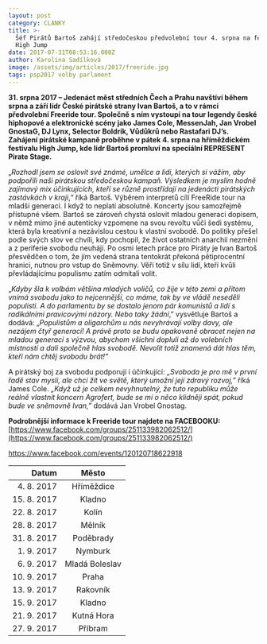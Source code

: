 ```yaml
---
layout: post
category: CLANKY
title: >-
  Šéf Pirátů Bartoš zahájí středočeskou předvolební tour 4. srpna na festivalu
  High Jump
date: 2017-07-31T08:53:16.000Z
author: Karolina Sadílková
image: /assets/img/articles/2017/freeride.jpg
tags: psp2017 volby parlament
---
```

**31. srpna 2017 – Jedenáct měst středních Čech a Prahu navštíví během srpna
a září lídr České pirátské strany Ivan Bartoš, a to v rámci předvolební Freeride tour. Společně s ním vystoupí na tour legendy české hiphopové a elektronické scény jako James Cole, MessenJah, Jan Vrobel GnostaG, DJ Lynx, Selector Boldrik, Vůdůkrů nebo Rastafari DJ’s. Zahájení pirátské kampaně proběhne v pátek 4. srpna na hříměždickém festivalu High Jump, kde lídr
Bartoš promluví na speciální REPRESENT Pirate Stage.**

„*Rozhodl jsem se oslovit své známé, umělce a lidi, kterých si vážím, aby podpořili naši pirátskou středočeskou kampaň. Výsledkem je myslím hodně zajímavý mix účinkujících, kteří se různě prostřídají na jedenácti pirátských zastávkách v kraji*,“ říká Bartoš. Výběrem interpretů cílí FreeRide tour na mladší generaci. I když to neplatí absolutně. Koncerty jsou samozřejmě přístupné všem. Bartoš se zároveň chystá oslovit mladou generaci dopisem, v němž mimo jiné autenticky vzpomene na svou revoltu vůči šedi systému, která byla kreativní a nezávislou cestou k vlastní svobodě. Do politiky přešel podle svých slov ve chvíli, kdy pochopil, že život ostatních anarchií nezmění a z periferie svobodu neuhájí. Po osmi letech práce pro Piráty je Ivan Bartoš přesvědčen o tom, že jím vedená strana tentokrát překoná pětiprocentní hranici, nutnou pro vstup do Sněmovny. Věří totiž v sílu lidí, kteří kvůli převládajícímu populismu zatím odmítali volit.

„*Kdyby šla k volbám většina mladých voličů, co žije v této zemi a přitom vnímá svobodu jako to nejcennější, co máme, tak by ve vládě neseděli populisti. A do parlamentu by se dostalo jenom pár komunistů a lidí s radikálními pravicovými názory. Nebo taky žádní*,” vysvětluje Bartoš a dodává: „*Populistům a oligarchům u nás nevyhrávají volby davy, ale nezájem čtyř generací! A právě proto se budu opakovaně obracet nejen na mladou generaci s výzvou, abychom všichni dopluli až do volebních místností a dali společně hlas svobodě. Nevolit totiž znamená dát hlas těm, kteří nám chtěj svobodu brát!”*

A pirátský boj za svobodu podporují i účinkující: *„Svoboda je pro mě v první řadě stav mysli, ale chci žít ve světě, který umožní její zdravý rozvoj,”* říká James Cole. *„Když už je celkem nevyhnutelný, že tuto republiku může reálně vlastnit koncern Agrofert, bude se mi o něco klidněji spát, pokud bude ve sněmovně Ivan,”* dodává Jan Vrobel Gnostag.

**Podrobnější informace k Freeride tour najdete na FACEBOOKU:**
[https://www.facebook.com/groups/251133982062512/](https://www.facebook.com/groups/251133982062512/)

https://www.facebook.com/events/120120718622918

| **Datum**   | **Město** |
|------------:|:---------:|
|  4. 8. 2017 | Hříměždice |
| 15. 8. 2017 | Kladno |
| 22. 8. 2017 | Kolín |
| 28. 8. 2017 | Mělník |
| 31. 8. 2017 | Poděbrady |
|  1. 9. 2017 | Nymburk |
|  6. 9. 2017 | Mladá Boleslav |
| 10. 9. 2017 | Praha |
| 13. 9. 2017 | Rakovník |
| 15. 9. 2017 | Kladno |
| 21. 9. 2017 | Kutná Hora |
| 27. 9. 2017 | Příbram |

